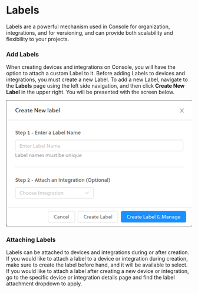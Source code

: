 # Labels

Labels are a powerful mechanism used in Console for organization, integrations, and for versioning, and can provide both scalability and flexibility to your projects.

### Add Labels

When creating devices and integrations on Console, you will have the option to attach a custom Label to it. Before adding Labels to devices and integrations, you must create a new Label. To add a new Label, navigate to the **Labels** page using the left side navigation, and then click **Create New Label** in the upper right. You will be presented with the screen below.

![](../.gitbook/assets/console_create_label.png)

### Attaching Labels

Labels can be attached to devices and integrations during or after creation. If you would like to attach a label to a device or integration during creation, make sure to create the label before hand, and it will be available to select. If you would like to attach a label after creating a new device or integration, go to the specific device or integration details page and find the label attachment dropdown to apply.

